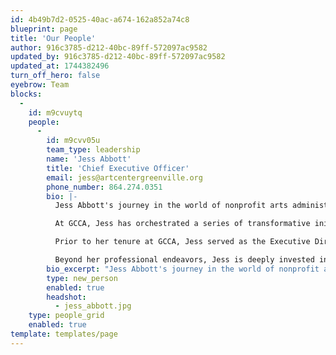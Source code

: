 ```yaml
---
id: 4b49b7d2-0525-40ac-a674-162a852a74c8
blueprint: page
title: 'Our People'
author: 916c3785-d212-40bc-89ff-572097ac9582
updated_by: 916c3785-d212-40bc-89ff-572097ac9582
updated_at: 1744382496
turn_off_hero: false
eyebrow: Team
blocks:
  -
    id: m9cvuytq
    people:
      -
        id: m9cvv05u
        team_type: leadership
        name: 'Jess Abbott'
        title: 'Chief Executive Officer'
        email: jess@artcentergreenville.org
        phone_number: 864.274.0351
        bio: |-
          Jess Abbott's journey in the world of nonprofit arts administration spans over 15 years of dedicated service, culminating in her appointment as Chief Executive Officer of the esteemed Greenville Center for Creative Arts (GCCA) in 2022. With a robust background in steering organizations from their nascent stages to thriving phases of growth, Jess brings a wealth of expertise to her leadership role.

          At GCCA, Jess has orchestrated a series of transformative initiatives, each aimed at enhancing the center's impact and reach within the community. From pioneering a dynamic membership program to introducing GCCA's inaugural gift shop, she has consistently demonstrated a knack for innovation and forward-thinking strategy. Moreover, Jess's commitment to inclusivity and accessibility is evident in the creation of new programs tailored to uplift underserved communities through the transformative power of art.

          Prior to her tenure at GCCA, Jess served as the Executive Director of Dogtown Dance Theatre in Richmond, Virginia. During her tenure, she not only amplified the theater's revenue by an impressive 144% but also fostered an environment where cultural diversity thrived. Her visionary leadership earned accolades from the Virginia Commission for the Arts, underscoring her reputation as a tireless champion for the arts at every level.

          Beyond her professional endeavors, Jess is deeply invested in shaping the future landscape of arts education and philanthropy. She currently serves on the Board of Directors for Palmetto States Arts Education (PSAE), The Fine Arts Center Partners, and the Association of Fundraising Professionals Piedmont SC Chapter. Through her multifaceted roles, Jess remains steadfast in her mission to cultivate lasting partnerships and secure financial stability, ensuring that the transformative power of art remains accessible to all, regardless of background or circumstance.
        bio_excerpt: "Jess Abbott's journey in the world of nonprofit arts administration spans over 15 years of dedicated service, culminating in her appointment as Chief Executive Officer of the esteemed Greenville Center for Creative Arts (GCCA) in 2022. With a robust background in steering organizations from their nascent stages to thriving phases of growth, Jess brings a wealth of expertise to her leadership role."
        type: new_person
        enabled: true
        headshot:
          - jess_abbott.jpg
    type: people_grid
    enabled: true
template: templates/page
---
```


